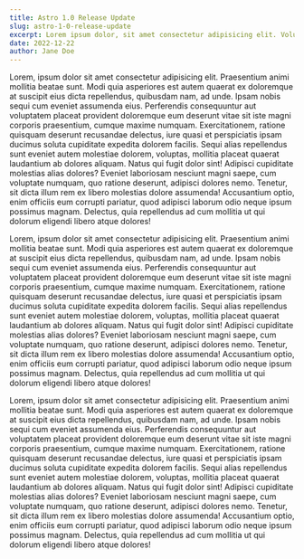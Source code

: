 ```yaml
---
title: Astro 1.0 Release Update
slug: astro-1-0-release-update
excerpt: Lorem ipsum dolor, sit amet consectetur adipisicing elit. Voluptatem magnam assumenda dolores ducimus laudantium id obcaecati. Corporis quia pariatur a. Ex voluptatum est cum vel corrupti repellendus dicta, accusamus architecto?
date: 2022-12-22
author: Jane Doe
---
```


Lorem, ipsum dolor sit amet consectetur adipisicing elit. Praesentium animi mollitia beatae sunt. Modi quia asperiores est autem quaerat ex doloremque at suscipit eius dicta repellendus, quibusdam nam, ad unde. Ipsam nobis sequi cum eveniet assumenda eius. Perferendis consequuntur aut voluptatem placeat provident doloremque eum deserunt vitae sit iste magni corporis praesentium, cumque maxime numquam. Exercitationem, ratione quisquam deserunt recusandae delectus, iure quasi et perspiciatis ipsam ducimus soluta cupiditate expedita dolorem facilis. Sequi alias repellendus sunt eveniet autem molestiae dolorem, voluptas, mollitia placeat quaerat laudantium ab dolores aliquam. Natus qui fugit dolor sint! Adipisci cupiditate molestias alias dolores? Eveniet laboriosam nesciunt magni saepe, cum voluptate numquam, quo ratione deserunt, adipisci dolores nemo. Tenetur, sit dicta illum rem ex libero molestias dolore assumenda! Accusantium optio, enim officiis eum corrupti pariatur, quod adipisci laborum odio neque ipsum possimus magnam. Delectus, quia repellendus ad cum mollitia ut qui dolorum eligendi libero atque dolores!

Lorem, ipsum dolor sit amet consectetur adipisicing elit. Praesentium animi mollitia beatae sunt. Modi quia asperiores est autem quaerat ex doloremque at suscipit eius dicta repellendus, quibusdam nam, ad unde. Ipsam nobis sequi cum eveniet assumenda eius. Perferendis consequuntur aut voluptatem placeat provident doloremque eum deserunt vitae sit iste magni corporis praesentium, cumque maxime numquam. Exercitationem, ratione quisquam deserunt recusandae delectus, iure quasi et perspiciatis ipsam ducimus soluta cupiditate expedita dolorem facilis. Sequi alias repellendus sunt eveniet autem molestiae dolorem, voluptas, mollitia placeat quaerat laudantium ab dolores aliquam. Natus qui fugit dolor sint! Adipisci cupiditate molestias alias dolores? Eveniet laboriosam nesciunt magni saepe, cum voluptate numquam, quo ratione deserunt, adipisci dolores nemo. Tenetur, sit dicta illum rem ex libero molestias dolore assumenda! Accusantium optio, enim officiis eum corrupti pariatur, quod adipisci laborum odio neque ipsum possimus magnam. Delectus, quia repellendus ad cum mollitia ut qui dolorum eligendi libero atque dolores!

Lorem, ipsum dolor sit amet consectetur adipisicing elit. Praesentium animi mollitia beatae sunt. Modi quia asperiores est autem quaerat ex doloremque at suscipit eius dicta repellendus, quibusdam nam, ad unde. Ipsam nobis sequi cum eveniet assumenda eius. Perferendis consequuntur aut voluptatem placeat provident doloremque eum deserunt vitae sit iste magni corporis praesentium, cumque maxime numquam. Exercitationem, ratione quisquam deserunt recusandae delectus, iure quasi et perspiciatis ipsam ducimus soluta cupiditate expedita dolorem facilis. Sequi alias repellendus sunt eveniet autem molestiae dolorem, voluptas, mollitia placeat quaerat laudantium ab dolores aliquam. Natus qui fugit dolor sint! Adipisci cupiditate molestias alias dolores? Eveniet laboriosam nesciunt magni saepe, cum voluptate numquam, quo ratione deserunt, adipisci dolores nemo. Tenetur, sit dicta illum rem ex libero molestias dolore assumenda! Accusantium optio, enim officiis eum corrupti pariatur, quod adipisci laborum odio neque ipsum possimus magnam. Delectus, quia repellendus ad cum mollitia ut qui dolorum eligendi libero atque dolores!

